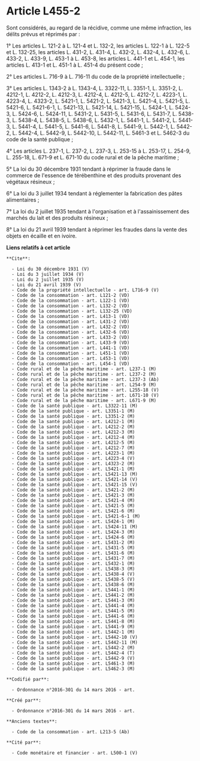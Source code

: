 # Article L455-2

Sont considérés, au regard de la récidive, comme une même infraction, les délits prévus et réprimés par : 

1° Les articles L. 121-2 à L. 121-4 et L. 132-2, les articles L. 122-1 à L. 122-5 et L. 132-25, les articles L. 431-2, L.
431-4, L. 432-2, L. 432-4, L. 432-6, L. 433-2, L. 433-9, L. 453-1 à L. 453-8, les articles L. 441-1 et L. 454-1, les articles
L. 413-1 et L. 451-1 à L. 451-4 du présent code ; 

2° Les articles L. 716-9 à L. 716-11 du code de la propriété intellectuelle ; 

3° Les articles L. 1343-2 à L. 1343-4, L. 3322-11, L. 3351-1, L. 3351-2, L. 4212-1, L. 4212-2, L. 4212-3, L. 4212-4, L.
4212-5, L. 4212-7, L. 4223-1, L. 4223-4, L. 4323-2, L. 5421-1, L. 5421-2, L. 5421-3, L. 5421-4, L. 5421-5, L. 5421-6, L.
5421-6-1, L. 5421-13, L. 5421-14, L. 5421-15, L. 5424-1, L. 5424-3, L. 5424-6, L. 5424-11, L. 5431-2, L. 5431-5, L. 5431-6,
L. 5431-7, L. 5438-3, L. 5438-4, L. 5438-5, L. 5438-6, L. 5432-1, L. 5441-1, L. 5441-2, L. 5441-3, L. 5441-4, L. 5441-5, L.
5441-6, L. 5441-8, L. 5441-9, L. 5442-1, L. 5442-2, L. 5442-4, L. 5442-9, L. 5442-10, L. 5442-11, L. 5461-3 et L. 5462-3 du
code de la santé publique ; 

4° Les articles L. 237-1, L. 237-2, L. 237-3, L. 253-15 à L. 253-17, L. 254-9, L. 255-18, L. 671-9 et L. 671-10 du code rural
et de la pêche maritime ; 

5° La loi du 30 décembre 1931 tendant à réprimer la fraude dans le commerce de l'essence de térébenthine et des produits
provenant des végétaux résineux ; 

6° La loi du 3 juillet 1934 tendant à réglementer la fabrication des pâtes alimentaires ; 

7° La loi du 2 juillet 1935 tendant à l'organisation et à l'assainissement des marchés du lait et des produits résineux ; 

8° La loi du 21 avril 1939 tendant à réprimer les fraudes dans la vente des objets en écaille et en ivoire.

**Liens relatifs à cet article**

	**Cite**:

	  - Loi du 30 décembre 1931 (V)
	  - Loi du 3 juillet 1934 (V)
	  - Loi du 2 juillet 1935 (V)
	  - Loi du 21 avril 1939 (V)
	  - Code de la propriété intellectuelle - art. L716-9 (V)
	  - Code de la consommation - art. L121-2 (VD)
	  - Code de la consommation - art. L122-1 (VD)
	  - Code de la consommation - art. L132-2 (VD)
	  - Code de la consommation - art. L132-25 (VD)
	  - Code de la consommation - art. L413-1 (VD)
	  - Code de la consommation - art. L431-2 (VD)
	  - Code de la consommation - art. L432-2 (VD)
	  - Code de la consommation - art. L432-6 (VD)
	  - Code de la consommation - art. L433-2 (VD)
	  - Code de la consommation - art. L433-9 (VD)
	  - Code de la consommation - art. L441-1 (VD)
	  - Code de la consommation - art. L451-1 (VD)
	  - Code de la consommation - art. L453-1 (VD)
	  - Code de la consommation - art. L454-1 (VD)
	  - Code rural et de la pêche maritime - art. L237-1 (M)
	  - Code rural et de la pêche maritime - art. L237-2 (M)
	  - Code rural et de la pêche maritime - art. L237-3 (Ab)
	  - Code rural et de la pêche maritime - art. L254-9 (M)
	  - Code rural et de la pêche maritime - art. L255-18 (V)
	  - Code rural et de la pêche maritime - art. L671-10 (V)
	  - Code rural et de la pêche maritime - art. L671-9 (M)
	  - Code de la santé publique - art. L3322-11 (M)
	  - Code de la santé publique - art. L3351-1 (M)
	  - Code de la santé publique - art. L3351-2 (M)
	  - Code de la santé publique - art. L4212-1 (M)
	  - Code de la santé publique - art. L4212-2 (M)
	  - Code de la santé publique - art. L4212-3 (M)
	  - Code de la santé publique - art. L4212-4 (M)
	  - Code de la santé publique - art. L4212-5 (M)
	  - Code de la santé publique - art. L4212-7 (M)
	  - Code de la santé publique - art. L4223-1 (M)
	  - Code de la santé publique - art. L4223-4 (V)
	  - Code de la santé publique - art. L4323-2 (M)
	  - Code de la santé publique - art. L5421-1 (M)
	  - Code de la santé publique - art. L5421-13 (M)
	  - Code de la santé publique - art. L5421-14 (V)
	  - Code de la santé publique - art. L5421-15 (V)
	  - Code de la santé publique - art. L5421-2 (M)
	  - Code de la santé publique - art. L5421-3 (M)
	  - Code de la santé publique - art. L5421-4 (M)
	  - Code de la santé publique - art. L5421-5 (M)
	  - Code de la santé publique - art. L5421-6 (M)
	  - Code de la santé publique - art. L5421-6-1 (M)
	  - Code de la santé publique - art. L5424-1 (M)
	  - Code de la santé publique - art. L5424-11 (M)
	  - Code de la santé publique - art. L5424-3 (M)
	  - Code de la santé publique - art. L5424-6 (M)
	  - Code de la santé publique - art. L5431-2 (M)
	  - Code de la santé publique - art. L5431-5 (M)
	  - Code de la santé publique - art. L5431-6 (M)
	  - Code de la santé publique - art. L5431-7 (M)
	  - Code de la santé publique - art. L5432-1 (M)
	  - Code de la santé publique - art. L5438-3 (M)
	  - Code de la santé publique - art. L5438-4 (V)
	  - Code de la santé publique - art. L5438-5 (V)
	  - Code de la santé publique - art. L5438-6 (M)
	  - Code de la santé publique - art. L5441-1 (M)
	  - Code de la santé publique - art. L5441-2 (M)
	  - Code de la santé publique - art. L5441-3 (M)
	  - Code de la santé publique - art. L5441-4 (M)
	  - Code de la santé publique - art. L5441-5 (M)
	  - Code de la santé publique - art. L5441-6 (M)
	  - Code de la santé publique - art. L5441-8 (M)
	  - Code de la santé publique - art. L5441-9 (M)
	  - Code de la santé publique - art. L5442-1 (M)
	  - Code de la santé publique - art. L5442-10 (V)
	  - Code de la santé publique - art. L5442-11 (M)
	  - Code de la santé publique - art. L5442-2 (M)
	  - Code de la santé publique - art. L5442-4 (T)
	  - Code de la santé publique - art. L5442-9 (V)
	  - Code de la santé publique - art. L5461-3 (M)
	  - Code de la santé publique - art. L5462-3 (M)

	**Codifié par**:

	  - Ordonnance n°2016-301 du 14 mars 2016 - art.

	**Créé par**:

	  - Ordonnance n°2016-301 du 14 mars 2016 - art.

	**Anciens textes**:

	  - Code de la consommation - art. L213-5 (Ab)

	**Cité par**:

	  - Code monétaire et financier - art. L500-1 (V)
